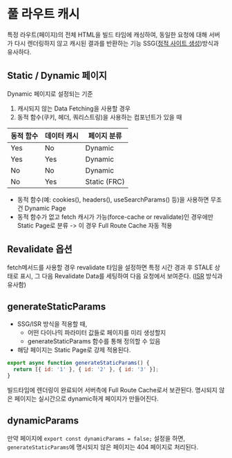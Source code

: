 # 풀 라우트 캐시

특정 라우트(페이지)의 전체 HTML을 빌드 타임에 캐싱하여, 동일한 요청에 대해 서버가 다시 렌더링하지 않고 캐시된 결과를 반환하는 기능
SSG([정적 사이트 생성](/computer-science/rendering/렌더링%20방식.md#3-정적-사이트-생성-ssg))방식과 유사하다.

## Static / Dynamic 페이지

Dynamic 페이지로 설정되는 기준

1. 캐시되지 않는 Data Fetching을 사용할 경우
2. 동적 함수(쿠키, 헤더, 쿼리스트링)을 사용하는 컴포넌트가 있을 때

| 동적 함수 | 데이터 캐시 | 페이지 분류  |
| --------- | ----------- | ------------ |
| Yes       | No          | Dynamic      |
| Yes       | Yes         | Dynamic      |
| No        | No          | Dynamic      |
| No        | Yes         | Static (FRC) |

- 동적 함수(예: cookies(), headers(), useSearchParams() 등)을 사용하면 무조건 Dynamic Page
- 동적 함수가 없고 fetch 캐시가 가능(force-cache or revalidate)인 경우에만 Static Page로 분류 -> 이 경우 Full Route Cache 자동 적용

## Revalidate 옵션

fetch메서드를 사용할 경우 revalidate 타임을 설정하면 특정 시간 경과 후 STALE 상태로 표시, 그 다음 Revalidate Data를 세팅하여 다음 요청에서 보여준다. ([ISR](/computer-science/rendering/렌더링%20방식.md#4-점진적-정적-재생성-isr) 방식과 유사함)

## generateStaticParams

- SSG/ISR 방식을 적용할 때,
  - 어떤 다이나믹 파라미터 값들로 페이지를 미리 생성할지
  - generateStaticParams 함수를 통해 정의할 수 있음
- 해당 페이지는 Static Page로 강제 적용된다.

```jsx
export async function generateStaticParams() {
  return [{ id: '1' }, { id: '2' }, { id: '3' }];
}
```

빌드타임에 렌더링이 완료되어 서버측에 Full Route Cache로서 보관된다.
명시되지 않은 페이지는 실시간으로 dynamic하게 페이지가 만들어진다.

## dynamicParams

만약 페이지에 `export const dynamicParams = false;` 설정을 하면, `generateStaticParams`에 명시되지 않은 페이지는 404 페이지로 처리된다.
